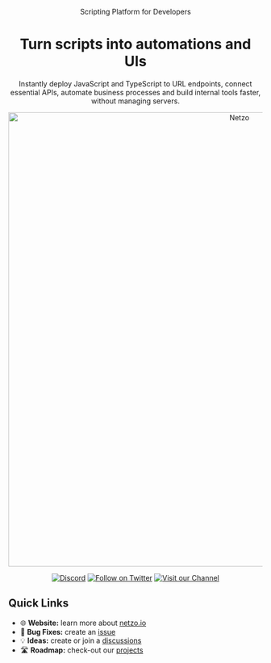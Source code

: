 
<p align="center">Scripting Platform for Developers</p>
<h1 align="center">Turn scripts into automations and UIs</h1>
<p align="center"">
Instantly deploy JavaScript and TypeScript to URL endpoints, connect essential APIs, automate business processes and build internal tools faster, without managing servers.
</p>

<p align="center">
  <a href="https://netzo.io" rel="noopener" target="_blank">
    <img width="900" src="https://github.com/netzo/website/blob/b0a6f9914ed08610952e97df78abafbfecc85953/src/public/images/home/save-hundreds-of-developer-hours.gif" alt="Netzo" />
  </a>
</p>
  
<div align="center">
  
[![Discord](https://discord.com/api/guilds/790465167523577887/widget.png)](https://discord.gg/6wQRmrcPXp)
[![Follow on Twitter](https://img.shields.io/twitter/follow/netzoio.svg?label=follow+netzoio)](https://twitter.com/netzoio)
[![Visit our Channel](https://img.shields.io/youtube/channel/views/UCHFSTwM7-ZjeJRI0RwtlFmg)](https://www.youtube.com/channel/UCHFSTwM7-ZjeJRI0RwtlFmg)
</div>

## Quick Links
- 🌐 **Website:** learn more about [netzo.io](https://netzo.io)
- 🐛 **Bug Fixes:** create an [issue](https://github.com/netzo/netzo/issues)
- 💡 **Ideas:** create or join a [discussions](https://github.com/netzo/netzo/discussions)
- 🛣️ **Roadmap:** check-out our [projects](https://github.com/netzo/netzo/projects)
